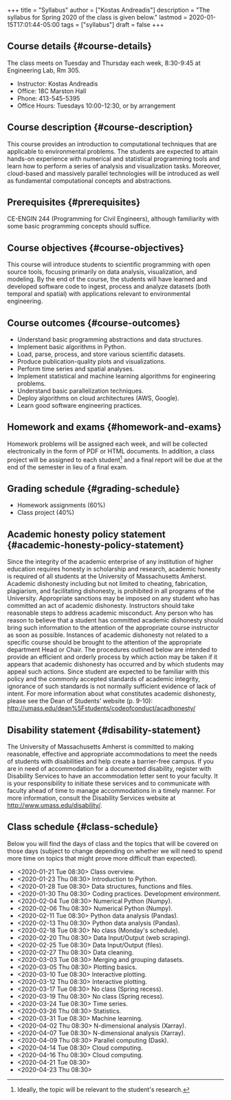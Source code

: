 +++
title = "Syllabus"
author = ["Kostas Andreadis"]
description = "The syllabus for Spring 2020 of the class is given below."
lastmod = 2020-01-15T17:01:44-05:00
tags = ["syllabus"]
draft = false
+++

## Course details {#course-details}

The class meets on Tuesday and Thursday each week, 8:30-9:45 at Engineering Lab, Rm 305.

-   Instructor: Kostas Andreadis
-   Office: 18C Marston Hall
-   Phone: 413-545-5395
-   Office Hours: Tuesdays 10:00-12:30, or by arrangement


## Course description {#course-description}

This course provides an introduction to computational techniques that are applicable to environmental problems. The students are expected to attain hands-on experience with numerical and statistical programming tools and learn how to perform a series of analysis and visualization tasks. Moreover, cloud-based and massively parallel technologies will be introduced as well as fundamental computational concepts and abstractions.


## Prerequisites {#prerequisites}

CE-ENGIN 244 (Programming for Civil Engineers), although familiarity with some basic programming concepts should suffice.


## Course objectives {#course-objectives}

This course will introduce students to scientific programming with open source tools, focusing primarily on data analysis, visualization, and modeling. By the end of the course, the students will have learned and developed software code to ingest, process and analyze datasets (both temporal and spatial) with applications relevant to environmental engineering.


## Course outcomes {#course-outcomes}

-   Understand basic programming abstractions and data structures.
-   Implement basic algorithms in Python.
-   Load, parse, process, and store various scientific datasets.
-   Produce publication-quality plots and visualizations.
-   Perform time series and spatial analyses.
-   Implement statistical and machine learning algorithms for engineering problems.
-   Understand basic parallelization techniques.
-   Deploy algorithms on cloud architectures (AWS, Google).
-   Learn good software engineering practices.


## Homework and exams {#homework-and-exams}

Homework problems will be assigned each week, and will be collected electronically in the form of PDF or HTML documents. In addition, a class project will be assigned to each student[^fn:1] and a final report will be due at the end of the semester in lieu of a final exam.


## Grading schedule {#grading-schedule}

-   Homework assignments (60%)
-   Class project (40%)


## Academic honesty policy statement {#academic-honesty-policy-statement}

Since the integrity of the academic enterprise of any institution of higher education requires honesty in scholarship and research, academic honesty is required of all students at the University of Massachusetts Amherst. Academic dishonesty including but not limited to cheating, fabrication, plagiarism, and facilitating dishonesty, is prohibited in all programs of the University. Appropriate sanctions may be imposed on any student who has committed an act of academic dishonesty. Instructors should take reasonable steps to address academic misconduct. Any person who has reason to believe that a student has committed academic dishonesty should bring such information to the attention of the appropriate course instructor as soon as possible. Instances of academic dishonesty not related to a specific course should be brought to the attention of the appropriate department Head or Chair. The procedures outlined below are intended to provide an efficient and orderly process by which action may be taken if it appears that academic dishonesty has occurred and by which students may appeal such actions. Since student are expected to be familiar with this policy and the commonly accepted standards of academic integrity, ignorance of such standards is not normally sufficient evidence of lack of intent.
For more information about what constitutes academic dishonesty, please see the Dean of Students’ website (p. 9-10): <http://umass.edu/dean%5Fstudents/codeofconduct/acadhonesty/>


## Disability statement {#disability-statement}

The University of Massachusetts Amherst is committed to making reasonable, effective and appropriate accommodations to meet the needs of students with disabilities and help create a barrier-free campus. If you are in need of accommodation for a documented disability, register with Disability Services to have an accommodation letter sent to your faculty. It is your responsibility to initiate these services and to communicate with faculty ahead of time to manage accommodations in a timely manner. For more information, consult the Disability Services website at <http://www.umass.edu/disability/>.


## Class schedule {#class-schedule}

Below you will find the days of class and the topics that will be covered on those days (subject to change depending on whether we will need to spend more time on topics that might prove more difficult than expected).

-   <span class="timestamp-wrapper"><span class="timestamp">&lt;2020-01-21 Tue 08:30&gt; </span></span> Class overview.
-   <span class="timestamp-wrapper"><span class="timestamp">&lt;2020-01-23 Thu 08:30&gt; </span></span> Introduction to Python.
-   <span class="timestamp-wrapper"><span class="timestamp">&lt;2020-01-28 Tue 08:30&gt; </span></span> Data structures, functions and files.
-   <span class="timestamp-wrapper"><span class="timestamp">&lt;2020-01-30 Thu 08:30&gt; </span></span> Coding practices. Development environment.
-   <span class="timestamp-wrapper"><span class="timestamp">&lt;2020-02-04 Tue 08:30&gt; </span></span> Numerical Python (Numpy).
-   <span class="timestamp-wrapper"><span class="timestamp">&lt;2020-02-06 Thu 08:30&gt; </span></span> Numerical Python (Numpy).
-   <span class="timestamp-wrapper"><span class="timestamp">&lt;2020-02-11 Tue 08:30&gt; </span></span> Python data analysis (Pandas).
-   <span class="timestamp-wrapper"><span class="timestamp">&lt;2020-02-13 Thu 08:30&gt; </span></span> Python data analysis (Pandas).
-   <span class="timestamp-wrapper"><span class="timestamp">&lt;2020-02-18 Tue 08:30&gt; </span></span> No class (Monday's schedule).
-   <span class="timestamp-wrapper"><span class="timestamp">&lt;2020-02-20 Thu 08:30&gt; </span></span> Data Input/Output (web scraping).
-   <span class="timestamp-wrapper"><span class="timestamp">&lt;2020-02-25 Tue 08:30&gt; </span></span> Data Input/Output (files).
-   <span class="timestamp-wrapper"><span class="timestamp">&lt;2020-02-27 Thu 08:30&gt; </span></span> Data cleaning.
-   <span class="timestamp-wrapper"><span class="timestamp">&lt;2020-03-03 Tue 08:30&gt; </span></span> Merging and grouping datasets.
-   <span class="timestamp-wrapper"><span class="timestamp">&lt;2020-03-05 Thu 08:30&gt; </span></span> Plotting basics.
-   <span class="timestamp-wrapper"><span class="timestamp">&lt;2020-03-10 Tue 08:30&gt; </span></span> Interactive plotting.
-   <span class="timestamp-wrapper"><span class="timestamp">&lt;2020-03-12 Thu 08:30&gt; </span></span> Interactive plotting.
-   <span class="timestamp-wrapper"><span class="timestamp">&lt;2020-03-17 Tue 08:30&gt; </span></span> No class (Spring recess).
-   <span class="timestamp-wrapper"><span class="timestamp">&lt;2020-03-19 Thu 08:30&gt; </span></span> No class (Spring recess).
-   <span class="timestamp-wrapper"><span class="timestamp">&lt;2020-03-24 Tue 08:30&gt; </span></span> Time series.
-   <span class="timestamp-wrapper"><span class="timestamp">&lt;2020-03-26 Thu 08:30&gt; </span></span> Statistics.
-   <span class="timestamp-wrapper"><span class="timestamp">&lt;2020-03-31 Tue 08:30&gt; </span></span> Machine learning.
-   <span class="timestamp-wrapper"><span class="timestamp">&lt;2020-04-02 Thu 08:30&gt; </span></span> N-dimensional analysis (Xarray).
-   <span class="timestamp-wrapper"><span class="timestamp">&lt;2020-04-07 Tue 08:30&gt; </span></span> N-dimensional analysis (Xarray).
-   <span class="timestamp-wrapper"><span class="timestamp">&lt;2020-04-09 Thu 08:30&gt; </span></span> Parallel computing (Dask).
-   <span class="timestamp-wrapper"><span class="timestamp">&lt;2020-04-14 Tue 08:30&gt; </span></span> Cloud computing.
-   <span class="timestamp-wrapper"><span class="timestamp">&lt;2020-04-16 Thu 08:30&gt; </span></span> Cloud computing.
-   <span class="timestamp-wrapper"><span class="timestamp">&lt;2020-04-21 Tue 08:30&gt;</span></span>
-   <span class="timestamp-wrapper"><span class="timestamp">&lt;2020-04-23 Thu 08:30&gt;</span></span>

[^fn:1]: Ideally, the topic will be relevant to the student's research.
